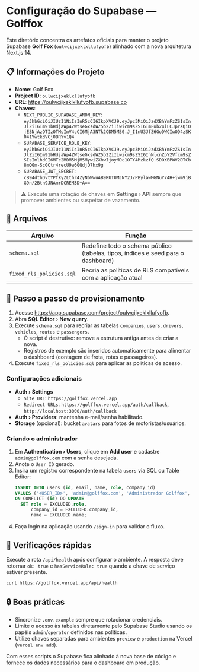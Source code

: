 # Configuração do Supabase — Golffox

Este diretório concentra os artefatos oficiais para manter o projeto Supabase **Golf Fox** (`oulwcijxeklxllufyofb`) alinhado com a nova arquitetura Next.js 14.

## 📋 Informações do Projeto

- **Nome**: Golf Fox
- **Project ID**: `oulwcijxeklxllufyofb`
- **URL**: https://oulwcijxeklxllufyofb.supabase.co
- **Chaves**:
  - `NEXT_PUBLIC_SUPABASE_ANON_KEY`: `eyJhbGciOiJIUzI1NiIsInR5cCI6IkpXVCJ9.eyJpc3MiOiJzdXBhYmFzZSIsInJlZiI6Im91bHdjaWp4ZWtseGxsdWZ5b2ZiIiwicm9sZSI6ImFub24iLCJpYXQiOjE3NjAzOTIzOTMsImV4cCI6MjA3NTk2ODM5M30.J_I1nU3JfZ6GoDWCIwOD4zSK041YwtkdVCjOBRYv1Q4`
  - `SUPABASE_SERVICE_ROLE_KEY`: `eyJhbGciOiJIUzI1NiIsInR5cCI6IkpXVCJ9.eyJpc3MiOiJzdXBhYmFzZSIsInJlZiI6Im91bHdjaWp4ZWtseGxsdWZ5b2ZiIiwicm9sZSI6InNlcnZpY2Vfcm9sZSIsImlhdCI6MTc2MDM5MjM5MywiZXhwIjoyMDc1OTY4MzkzfQ.SDOXBPWV2DTCb8mQGm-ScGCtr4recU9a6GQdjO7hx9g`
  - `SUPABASE_JWT_SECRET`: `cB94dthDvtYPfXyZLthr4ZyNbWwuAB9RUTUMJNY2J/PBylawMGNuY74H+jwm9jBG9n/2Btn9JNAmrDCREM3D+A==`

> ⚠️ Execute uma rotação de chaves em **Settings › API** sempre que promover ambientes ou suspeitar de vazamento.

## 📁 Arquivos

| Arquivo | Função |
|---------|--------|
| `schema.sql` | Redefine todo o schema público (tabelas, tipos, índices e seed para o dashboard) |
| `fixed_rls_policies.sql` | Recria as políticas de RLS compatíveis com a aplicação atual |

## 🚀 Passo a passo de provisionamento

1. Acesse https://app.supabase.com/project/oulwcijxeklxllufyofb.
2. Abra **SQL Editor** › **New query**.
3. Execute `schema.sql` para recriar as tabelas `companies`, `users`, `drivers`, `vehicles`, `routes` e `passengers`.
   - O script é destrutivo: remove a estrutura antiga antes de criar a nova.
   - Registros de exemplo são inseridos automaticamente para alimentar o dashboard (contagem de frota, rotas e passageiros).
4. Execute `fixed_rls_policies.sql` para aplicar as políticas de acesso.

### Configurações adicionais

- **Auth › Settings**
  - `Site URL`: `https://golffox.vercel.app`
  - `Redirect URLs`: `https://golffox.vercel.app/auth/callback`, `http://localhost:3000/auth/callback`
- **Auth › Providers**: mantenha e-mail/senha habilitado.
- **Storage** (opcional): bucket `avatars` para fotos de motoristas/usuários.

### Criando o administrador

1. Em **Authentication › Users**, clique em **Add user** e cadastre `admin@golffox.com` com a senha desejada.
2. Anote o `User ID` gerado.
3. Insira um registro correspondente na tabela `users` via SQL ou Table Editor:
   ```sql
   INSERT INTO users (id, email, name, role, company_id)
   VALUES ('<USER_ID>', 'admin@golffox.com', 'Administrador Golffox', 'admin', 'c3b7f0e8-8c3f-4b2f-a112-06c3d04a0b10')
   ON CONFLICT (id) DO UPDATE
     SET role = EXCLUDED.role,
         company_id = EXCLUDED.company_id,
         name = EXCLUDED.name;
   ```
4. Faça login na aplicação usando `/sign-in` para validar o fluxo.

## 🧪 Verificações rápidas

Execute a rota `/api/health` após configurar o ambiente. A resposta deve retornar `ok: true` e `hasServiceRole: true` quando a chave de serviço estiver presente.

```bash
curl https://golffox.vercel.app/api/health
```

## 🔒 Boas práticas

- Sincronize `.env.example` sempre que rotacionar credenciais.
- Limite o acesso às tabelas diretamente pelo Supabase Studio usando os papéis `admin`/`operator` definidos nas políticas.
- Utilize chaves separadas para ambientes `preview` e `production` na Vercel (`vercel env add`).

Com esses scripts o Supabase fica alinhado à nova base de código e fornece os dados necessários para o dashboard em produção.
